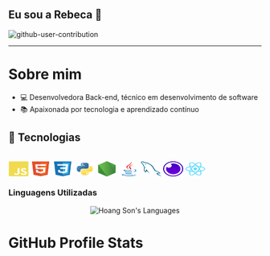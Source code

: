 ## Eu sou a Rebeca 👋

![github-user-contribution](https://github.com/user-attachments/assets/6411a21a-8677-40e9-b9e8-4994c7592538)

---

# Sobre mim
- 💻 Desenvolvedora Back-end, técnico em desenvolvimento de software
- 📚 Apaixonada por tecnologia e aprendizado contínuo

## 🚀 Tecnologias
<div style="display: inline_block"><br>
  <img align="center" alt="Rebeca-Js" height="30" width="40" src="https://raw.githubusercontent.com/devicons/devicon/master/icons/javascript/javascript-plain.svg">
  <img align="center" alt="Rebeca-HTML" height="30" width="40" src="https://raw.githubusercontent.com/devicons/devicon/master/icons/html5/html5-original.svg">
  <img align="center" alt="Rebeca-CSS" height="30" width="40" src="https://raw.githubusercontent.com/devicons/devicon/master/icons/css3/css3-original.svg">
  <img align="center" alt="Rebeca-Python" height="30" width="40" src="https://raw.githubusercontent.com/devicons/devicon/master/icons/python/python-original.svg">
 <img align="center" alt="Rebeca-nodejs" height="30" width="40" src="https://raw.githubusercontent.com/devicons/devicon/master/icons/nodejs/nodejs-original.svg">
 <img align="center" alt="Rebeca-nodejs" height="30" width="40" src="https://raw.githubusercontent.com/devicons/devicon/master/icons/java/java-original.svg">
 <img align="center" alt="Rebeca-nodejs" height="30" width="40" src="https://raw.githubusercontent.com/devicons/devicon/master/icons/mysql/mysql-original.svg">
 <img align="center" alt="Rebeca-nodejs" height="30" width="40" src="https://raw.githubusercontent.com/devicons/devicon/master/icons/insomnia/insomnia-original.svg">
 <img align="center" alt="Rebeca-nodejs" height="30" width="40" src="https://raw.githubusercontent.com/devicons/devicon/master/icons/react/react-original.svg">
</div>

### Linguagens Utilizadas
<div align="center">
    <img src="https://github-readme-stats.vercel.app/api/top-langs/?username=rebecalazarini&langs_count=20&theme=gotham" alt="Hoang Son's Languages" />
</div>

# GitHub Profile Stats
<div align="center">
    <img src="https://github-readme-stats.vercel.app/api?username=RebecaLazarini&show_icons=true&theme=dracula" alt="" />
</div>

<div align="center">
    <img src="https://github-readme-stats.vercel.app/api/top-langs/?username=rebecalazarini&layout=compact&theme=gotham&langs_count=20" alt="" />
</div>


